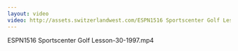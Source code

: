 ```yaml
---
layout: video
video: http://assets.switzerlandwest.com/ESPN1516 Sportscenter Golf Lesson-30-1997.mp4
---
```

ESPN1516 Sportscenter Golf Lesson-30-1997.mp4
